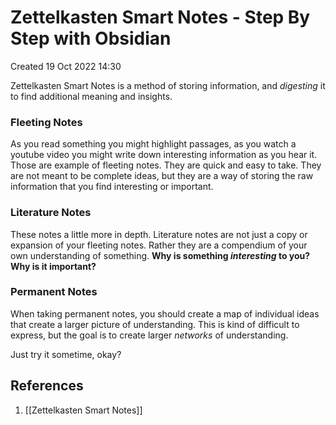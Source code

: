 # Zettelkasten Smart Notes - Step By Step with Obsidian
Created 19 Oct 2022 14:30

Zettelkasten Smart Notes is a method of storing information, and *digesting* it to find additional meaning and insights. 

### Fleeting Notes
As you read something you might highlight passages, as you watch a youtube video you might write down interesting information as you hear it. Those are example of fleeting notes. They are quick and easy to take. They are not meant to be complete ideas, but they are a way of storing the raw information that you find interesting or important.

### Literature Notes
These notes a little more in depth. Literature notes are not just a copy or expansion of your fleeting notes. Rather they are a compendium of your own understanding of something. **Why is something *interesting* to you? Why is it important?** 

### Permanent Notes
When taking permanent notes, you should create a map of individual ideas that create a larger picture of understanding. This is kind of difficult to express, but the goal is to create larger *networks* of understanding. 

Just try it sometime, okay?

## References
1. [[Zettelkasten Smart Notes]]